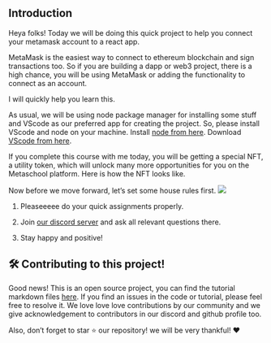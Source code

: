 ## Introduction

Heya folks! Today we will be doing this quick project to help you connect your metamask account to a react app.

MetaMask is the easiest way to connect to ethereum blockchain and sign transactions too. So if you are building a dapp or web3 project, there is a high chance, you will be using MetaMask or adding the functionality to connect as an account.

I will quickly help you learn this.

As usual, we will be using node package manager for installing some stuff and VScode as our preferred app for creating the project. So, please install VScode and node on your machine. Install [node from here](https://nodejs.org/en/). Download [VScode from here](https://code.visualstudio.com/).

If you complete this course with me today, you will be getting a special NFT, a utility token, which will unlock many more opportunities for you on the Metaschool platform. Here is how the NFT looks like.

Now before we move forward, let’s set some house rules first. ![](https://lh6.googleusercontent.com/rpW6Nmm5Sl7UXSwsVUlNfRC3mfhib3FZ-GlvaMYsmZQ5ucwwu8RF8RRlYPye-wJVSjwGqKdxviy445hksdMQ26jjVZjYcQ8eqAMO2KeGadd2-FgtCS40FJjW3ifSsvqWfMYRIFN6)

1. Pleaseeeee do your quick assignments properly.

2. Join [our discord server](https://discord.gg/vbVMUwXWgc) and ask all relevant questions there.

3. Stay happy and positive!

## 🛠 Contributing to this project!

Good news! This is an open source project, you can find the tutorial markdown files [here](https://github.com/0xmetaschool/Learning-Projects). If you find an issues in the code or tutorial, please feel free to resolve it. We love love love contributions by our community and we give acknowledgement to contributors in our discord and github profile too.

Also, don’t forget to star ⭐️ our repository! we will be very thankful! ♥️
